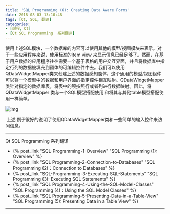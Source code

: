 ```yaml
---
title: 'SQL Programming (6): Creating Data Aware Forms'
date: 2018-08-03 13:10:48
tags: [Qt, SQL, 翻译]
categories: 
- [编程, Qt]
- [Qt SQL Programming  系列翻译]
---
```


​    使用上述SQL模块，一个数据库的内容可以使用其他的模型/视图模块来表示。对于一些应用程序来说，使用标准的item view 来显示信息已经足够了。然而，在基于用户数据的应用程序往往需要一个基于表格的用户交互界面，并且将数据库中指定行列的数据被填充到窗体的可编辑控件中去。我们可以使用QDataWidgetMapper类来创建上述的数据感知窗体，这个通用的模型/视图组件可以将一个模型中的数据和用户界面的指定控件相互映射。QDataWidgetMapper 类针对指定的数据库表，将表中的项按照行或者列进行数据映射。因此，将QDataWidgetMapper 类与一个SQL模型搭配使用 和将其与其他table模型搭配使用一样简单。

![img](http://doc.qt.io/qt-5/images/qdatawidgetmapper-simple.png)

​    上述 例子很好的说明了使用QDataWidgetMapper类和一些简单的输入控件来访问信息。

***
Qt SQL Programming  系列翻译

- {% post_link "SQL-Programming-1-Overview" "SQL Programming (1): Overview" %}
- {% post_link "SQL Programming-2-Connection-to-Databases" "SQL Programming (2)：Connection to Databases" %}
- {% post_link "SQL-Programming-3-Executing-SQL-Statements" "SQL Programming (3): Executing SQL Statements" %}
- {% post_link "SQL Programming-4-Using-the-SQL-Model-Classes" "SQL Programming (4)：Using the SQL Model Classes" %}
- {% post_link "SQL Programming-5-Presenting-Data-in-a-Table-View" "SQL Programming (5): Presenting Data in a Table View" %}

***